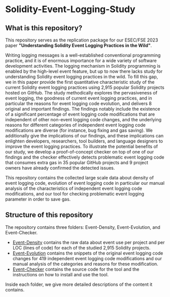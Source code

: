 # Solidity-Event-Logging-Study

## What is this repository? 

This repository serves as the replication package for our ESEC/FSE 2023 paper **"Understanding Solidity Event Logging Practices in the Wild"**. 

Writing logging messages is a well-established conventional programming practice, and it is of enormous importance for a wide variety of software development activities. The logging mechanism in Solidity programming is enabled by the high-level event feature, but up to now there lacks study for understanding Solidity event logging practices in the wild. To fill this gap, we in this paper provide the first quantitative characteristic study of the current Solidity event logging practices using 2,915 popular Solidity projects hosted on GitHub. The study methodically explores the pervasiveness of event logging, the goodness of current event logging practices, and in particular the reasons for event logging code evolution, and delivers 8 original and important findings. The findings notably include the existence of a significant percentage of event logging code modifications that are independent of other non-event logging code changes, and the underlying reasons for different categories of independent event logging code modifications are diverse (for instance, bug fixing and gas saving). We additionally give the implications of our findings, and these implications can enlighten developers, researchers, tool builders, and language designers to improve the event logging practices. To illustrate the potential benefits of our study, we develop a proof-of-concept checker on top of one of our findings and the checker effectively detects problematic event logging code that consumes extra gas in 35 popular GitHub projects and 9 project owners have already confirmed the detected issues. 

This repository contains the collected large scale data about density of event logging code, evolution of event logging code in particular our manual analysis of the characteristics of independent event logging code modifications, and our tool for checking problematic event logging parameter in order to save gas.

## Structure of this repository

The repository contains three folders: Event-Density, Event-Evolution, and Event-Checker.

- [Event-Density](./Event-Density) contains the raw data about event use per project and per LOC (lines of code) for each of the studied 2,915 Solidity projects. 
- [Event-Evolution](./Event-Evolution) contains the snippets of the original event logging code changes for 419 independent event logging code modifications and our manual analysis of the categories and reasons for these modification.
- [Event-Checker](./Event-Checker) contains the source code for the tool and the instructions on how to install and use the tool. 

Inside each folder, we give more detailed descriptions of the content it contains.  


